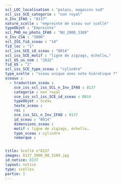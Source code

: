 ```yaml
---
scl_LOC_localisation : "palais, magasins sud"
scl_iss_SCE_categorie : "non royal"
n_Inv_IFAO : "8137"
nature_scelle : "empreinte de sceau sur scellé"
typeObjet : "Empreinte"
scl_PHO_no_photo_IFAO : "NU_2008_3169"
n_Inv_CSA : "3000"
scl_ISS_fid_sceau : "14"
fid_loc : "1"
scl_iss_SCE_id_sceau : "0014"
scl_iss_SCE_motif : "ligne de zigzags, échelle…"
scl_US_us_nom : "2632"
fid_US : "2"
scl_iss_SCE_type_sceau : "cylindre"
type_scelle : "sceau unique avec note hiératique ?"
sceaux :
  - traduction_sceau : 
    sce_iss_scl_iss_SCL_n_Inv_IFAO : 8137
    categorie : non royal
    sce_iss_scl_iss_SCE_id_sceau : 0014
    typeObjet : Sceau
    texte_sceau : 
    roi : 
    sce_iss_SCL_n_Inv_IFAO : 8137
    id_sceau : "0014"
    dimensions_sceau : 
    motif : ligne de zigzags, échelle…
    type_sceau : cylindre
    remarque : 


title: Scellé n°8137
images: 8137_3000_08_3169.jpg
id_notice: 8137
layout: notice
type: scelles
partie: 1
---
```

